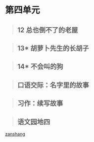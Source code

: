 # 第四单元

<Ebook grade="xxyw3a" :pages="45" :paged="45" ></Ebook> 


> ## 12 总也倒不了的老屋

<Ebook grade="xxyw3a" :pages="46" :paged="49" ></Ebook> 


> ## 13* 胡萝卜先生的长胡子

<Ebook grade="xxyw3a" :pages="50" :paged="52" ></Ebook> 


> ## 14* 不会叫的狗

<Ebook grade="xxyw3a" :pages="53" :paged="58" ></Ebook> 


> ## 口语交际：名字里的故事

<Ebook grade="xxyw3a" :pages="59" :paged="59" ></Ebook> 


> ## 习作：续写故事

<Ebook grade="xxyw3a" :pages="60" :paged="60" ></Ebook> 


> ## 语文园地四

<Ebook grade="xxyw3a" :pages="61" :paged="62" ></Ebook> 


[zanshang](../res/zanshang.md ':include')